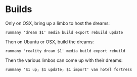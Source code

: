 Builds
======

Only on OSX, bring up a limbo to host the dreams:

    runmany 'dream $1' media build export rebuild update

Then on Ubuntu or OSX, build the dreams:

    runmany 'reality dream $1' media build export rebuild

Then the various limbos can come up with their dreams:

    runmany '$1 up; $1 update; $1 import' van hotel fortress
